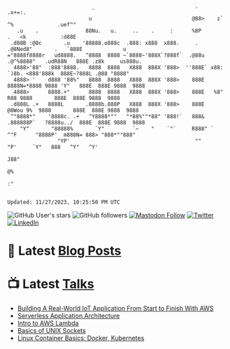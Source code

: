 ```

                           _                                .       .x+=:.
                          u                                @88>    z`    ^%              .uef^"
   .u    .               88Nu.   u.     ..    .     :      %8P        .   <k           :d88E
 .d88B :@8c       .u    '88888.o888c  .888: x888  x888.     .       .@8Ned8"       .   `888E             u
="8888f8888r   ud8888.   ^8888  8888 ~`8888~'888X`?888f`  .@88u   .@^%8888"   .udR88N   888E .z8k     us888u.
  4888>'88"  :888'8888.   8888  8888   X888  888X '888>  ''888E` x88:  `)8b. <888'888k  888E~?888L .@88 "8888"
  4888> '    d888 '88%"   8888  8888   X888  888X '888>    888E  8888N=*8888 9888 'Y"   888E  888E 9888  9888
  4888>      8888.+"      8888  8888   X888  888X '888>    888E   %8"    R88 9888       888E  888E 9888  9888
 .d888L .+   8888L       .8888b.888P   X888  888X '888>    888E    @8Wou 9%  9888       888E  888E 9888  9888
 ^"8888*"    '8888c. .+   ^Y8888*""   "*88%""*88" '888!`   888&  .888888P`   ?8888u../  888E  888E 9888  9888
    "Y"       "88888%       `Y"         `~    "    `"`     R888" `   ^"F      "8888P'  m888N= 888> "888*""888"
                "YP'                                        ""                  "P'     `Y"   888   ^Y"   ^Y'
                                                                                             J88"
                                                                                             @%
                                                                                           :"


Updated: 11/27/2023, 10:25:50 PM UTC
```

![GitHub User's stars](https://img.shields.io/github/stars/revmischa?style=for-the-badge&logoColor=white&color=1CA2F1&logo=github)
![GitHub followers](https://img.shields.io/github/followers/revmischa?style=for-the-badge&logo=github&logoColor=white&color=1CA2F1)
[![Mastodon Follow](https://img.shields.io/mastodon/follow/109363545522402223?domain=https%3A%2F%2Fvhspace.social&label=Mastodon&logoColor=white&logo=mastodon&color=1CA2F1&style=for-the-badge)](https://vhspace.social/@mvs)
[![Twitter](https://img.shields.io/badge/Twitter-Profile-informational?style=for-the-badge&logo=twitter&logoColor=white&color=1CA2F1)](https://twitter.com/spiegelmock)
[![LinkedIn](https://img.shields.io/badge/LinkedIn-Profile-informational?style=for-the-badge&logo=linkedin&logoColor=white&color=0D76A8)](https://www.linkedin.com/in/spiegelmock/)



# 📩 Latest [Blog Posts](https://spiegelmock.com)
<!-- BLOG-POST-LIST:START -->
<!-- BLOG-POST-LIST:END -->

# 📺 Latest [Talks](https://github.com/revmischa/talks)
- [Building A Real-World IoT Application From Start to Finish With AWS](https://www.youtube.com/watch?v=vJ4Gjn0Bmi0)
- [Serverless Application Architecture](https://www.youtube.com/watch?v=rXPwLZJ9l2M)
- [Intro to AWS Lambda](https://www.youtube.com/watch?v=bGzty_IUDP0)
- [Basics of UNIX Sockets](https://www.youtube.com/watch?v=8TGV4zcd9k4)
- [Linux Container Basics: Docker, Kubernetes](https://www.youtube.com/watch?v=3f5wWYLWOtQ)
